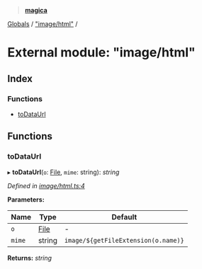 > **[magica](../README.md)**

[Globals](../README.md) / ["image/html"](_image_html_.md) /

# External module: "image/html"

## Index

### Functions

* [toDataUrl](_image_html_.md#todataurl)

## Functions

###  toDataUrl

▸ **toDataUrl**(`o`: [File](../classes/_file_file_.file.md), `mime`: string): *string*

*Defined in [image/html.ts:4](https://github.com/cancerberoSgx/magica/blob/6bf4de2/src/image/html.ts#L4)*

**Parameters:**

Name | Type | Default |
------ | ------ | ------ |
`o` | [File](../classes/_file_file_.file.md) | - |
`mime` | string |  `image/${getFileExtension(o.name)}` |

**Returns:** *string*